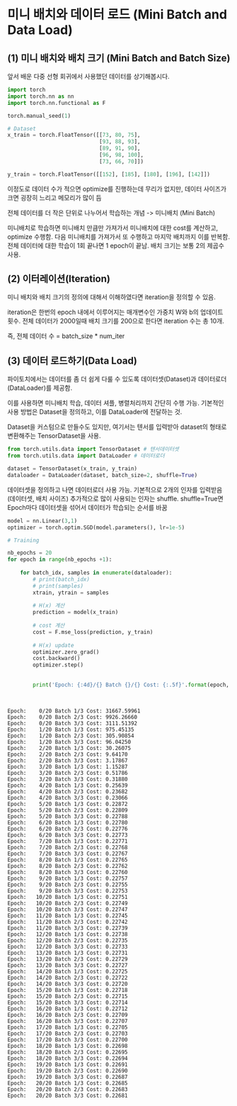 # 미니 배치와 데이터 로드 (Mini Batch and Data Load)

## (1) 미니 배치와 배치 크기 (Mini Batch and Batch Size)

앞서 배운 다중 선형 회귀에서 사용했던 데이터를 상기해봅시다.


```python
import torch
import torch.nn as nn
import torch.nn.functional as F

torch.manual_seed(1)

# Dataset
x_train = torch.FloatTensor([[73, 80, 75],
                             [93, 88, 93],
                             [89, 91, 90],
                             [96, 98, 100],
                             [73, 66, 70]])

y_train = torch.FloatTensor([[152], [185], [180], [196], [142]])
```

이정도로 데이터 수가 적으면 optimize를 진행하는데 무리가 없지만, 데이터 사이즈가 크면 굉장히 느리고 메모리가 많이 듬

전체 데이터를 더 작은 단위로 나누어서 학습하는 개념 -> 미니배치 (Mini Batch)

미니배치로 학습하면 미니배치 만큼만 가져가서 미니배치에 대한 cost를 계산하고, optimize 수행함.
다음 미니배치를 가져가서 또 수행하고 마지막 배치까지 이를 반복함. 
전체 데이터에 대한 학습이 1회 끝나면 1 epoch이 끝남.
배치 크기는 보통 2의 제곱수 사용.

## (2) 이터레이션(Iteration)
미니 배치와 배치 크기의 정의에 대해서 이해하였다면 iteration을 정의할 수 있음.

iteration은 한번의 epoch 내에서 이루어지는 매개변수인 가중치 W와 b의 업데이트 횟수.
전체 데이터가 2000일때 배치 크기를 200으로 한다면 iteration 수는 총 10개.

즉, 전체 데이터 수 = batch_size * num_iter

## (3) 데이터 로드하기(Data Load)
파이토치에서는 데이터를 좀 더 쉽게 다룰 수 있도록 데이터셋(Dataset)과 데이터로더(DataLoader)를 제공함.

이를 사용하면 미니배치 학습, 데이터 셔플, 병렬처리까지 간단히 수행 가능.
기본적인 사용 방법은 Dataset을 정의하고, 이를 DataLoader에 전달하는 것.

Dataset을 커스텀으로 만들수도 있지만, 여기서는 텐서를 입력받아 dataset의 형태로 변환해주는 TensorDataset을 사용.


```python
from torch.utils.data import TensorDataset # 텐서데이터셋
from torch.utils.data import DataLoader # 데이터로더

dataset = TensorDataset(x_train, y_train)
dataloader = DataLoader(dataset, batch_size=2, shuffle=True)
```

데이터셋을 정의하고 나면 데이터로더 사용 가능. 기본적으로 2개의 인자를 입력받음 (데이터셋, 배치 사이즈)
추가적으로 많이 사용되는 인자는 shuffle. shuffle=True면 Epoch마다 데이터셋을 섞어서 데이터가 학습되는 순서를 바꿈


```python
model = nn.Linear(3,1)
optimizer = torch.optim.SGD(model.parameters(), lr=1e-5)

# Training 

nb_epochs = 20
for epoch in range(nb_epochs +1):
    
    for batch_idx, samples in enumerate(dataloader):
        # print(batch_idx)
        # print(samples)
        xtrain, ytrain = samples
        
        # H(x) 계산
        prediction = model(x_train)
        
        # cost 계산
        cost = F.mse_loss(prediction, y_train)
        
        # H(x) update
        optimizer.zero_grad()
        cost.backward()
        optimizer.step()
        
        
        print('Epoch: {:4d}/{} Batch {}/{} Cost: {:.5f}'.format(epoch, nb_epochs, batch_idx+1, len(dataloader), cost.item()))
        
        
```

    Epoch:    0/20 Batch 1/3 Cost: 31667.59961
    Epoch:    0/20 Batch 2/3 Cost: 9926.26660
    Epoch:    0/20 Batch 3/3 Cost: 3111.51392
    Epoch:    1/20 Batch 1/3 Cost: 975.45135
    Epoch:    1/20 Batch 2/3 Cost: 305.90854
    Epoch:    1/20 Batch 3/3 Cost: 96.04250
    Epoch:    2/20 Batch 1/3 Cost: 30.26075
    Epoch:    2/20 Batch 2/3 Cost: 9.64170
    Epoch:    2/20 Batch 3/3 Cost: 3.17867
    Epoch:    3/20 Batch 1/3 Cost: 1.15287
    Epoch:    3/20 Batch 2/3 Cost: 0.51786
    Epoch:    3/20 Batch 3/3 Cost: 0.31880
    Epoch:    4/20 Batch 1/3 Cost: 0.25639
    Epoch:    4/20 Batch 2/3 Cost: 0.23682
    Epoch:    4/20 Batch 3/3 Cost: 0.23066
    Epoch:    5/20 Batch 1/3 Cost: 0.22872
    Epoch:    5/20 Batch 2/3 Cost: 0.22809
    Epoch:    5/20 Batch 3/3 Cost: 0.22788
    Epoch:    6/20 Batch 1/3 Cost: 0.22780
    Epoch:    6/20 Batch 2/3 Cost: 0.22776
    Epoch:    6/20 Batch 3/3 Cost: 0.22773
    Epoch:    7/20 Batch 1/3 Cost: 0.22771
    Epoch:    7/20 Batch 2/3 Cost: 0.22768
    Epoch:    7/20 Batch 3/3 Cost: 0.22767
    Epoch:    8/20 Batch 1/3 Cost: 0.22765
    Epoch:    8/20 Batch 2/3 Cost: 0.22762
    Epoch:    8/20 Batch 3/3 Cost: 0.22760
    Epoch:    9/20 Batch 1/3 Cost: 0.22757
    Epoch:    9/20 Batch 2/3 Cost: 0.22755
    Epoch:    9/20 Batch 3/3 Cost: 0.22753
    Epoch:   10/20 Batch 1/3 Cost: 0.22751
    Epoch:   10/20 Batch 2/3 Cost: 0.22749
    Epoch:   10/20 Batch 3/3 Cost: 0.22747
    Epoch:   11/20 Batch 1/3 Cost: 0.22745
    Epoch:   11/20 Batch 2/3 Cost: 0.22742
    Epoch:   11/20 Batch 3/3 Cost: 0.22739
    Epoch:   12/20 Batch 1/3 Cost: 0.22738
    Epoch:   12/20 Batch 2/3 Cost: 0.22735
    Epoch:   12/20 Batch 3/3 Cost: 0.22733
    Epoch:   13/20 Batch 1/3 Cost: 0.22731
    Epoch:   13/20 Batch 2/3 Cost: 0.22729
    Epoch:   13/20 Batch 3/3 Cost: 0.22727
    Epoch:   14/20 Batch 1/3 Cost: 0.22725
    Epoch:   14/20 Batch 2/3 Cost: 0.22722
    Epoch:   14/20 Batch 3/3 Cost: 0.22720
    Epoch:   15/20 Batch 1/3 Cost: 0.22718
    Epoch:   15/20 Batch 2/3 Cost: 0.22715
    Epoch:   15/20 Batch 3/3 Cost: 0.22714
    Epoch:   16/20 Batch 1/3 Cost: 0.22712
    Epoch:   16/20 Batch 2/3 Cost: 0.22709
    Epoch:   16/20 Batch 3/3 Cost: 0.22707
    Epoch:   17/20 Batch 1/3 Cost: 0.22705
    Epoch:   17/20 Batch 2/3 Cost: 0.22703
    Epoch:   17/20 Batch 3/3 Cost: 0.22700
    Epoch:   18/20 Batch 1/3 Cost: 0.22698
    Epoch:   18/20 Batch 2/3 Cost: 0.22695
    Epoch:   18/20 Batch 3/3 Cost: 0.22694
    Epoch:   19/20 Batch 1/3 Cost: 0.22691
    Epoch:   19/20 Batch 2/3 Cost: 0.22690
    Epoch:   19/20 Batch 3/3 Cost: 0.22687
    Epoch:   20/20 Batch 1/3 Cost: 0.22685
    Epoch:   20/20 Batch 2/3 Cost: 0.22683
    Epoch:   20/20 Batch 3/3 Cost: 0.22681
    
